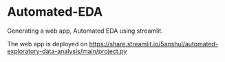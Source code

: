 # Automated-EDA
Generating a web app, Automated EDA using streamlit.

The web app is deployed on https://share.streamlit.io/5anshul/automated-exploratory-data-analysis/main/project.py

